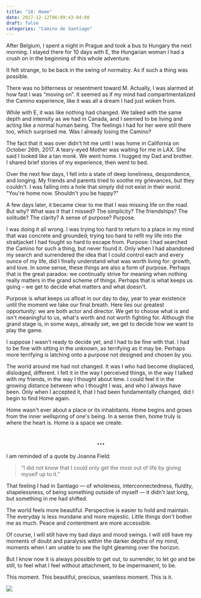 ```yaml
---
title: "18: Home"
date: 2017-12-12T06:09:43-04:00
draft: false
categories: "Camino de Santiago"
---
```


After Belgium, I spent a night in Prague and took a bus to Hungary the next morning. I stayed there for 10 days with E, the Hungarian woman I had a crush on in the beginning of this whole adventure.

It felt strange, to be back in the swing of normalcy. As if such a thing was possible.

There was no bitterness or resentment toward M. Actually, I was alarmed at how fast I was “moving on”. It seemed as if my mind had compartmentalized the Camino experience, like it was all a dream I had just woken from.

While with E, it was like nothing had changed. We talked with the same depth and intensity as we had in Canada, and I seemed to be living and acting like a normal human being. The feelings I had for her were still there too, which surprised me. Was I already losing the Camino?

The fact that it was over didn't hit me until I was home in California on October 26th, 2017. A teary-eyed Mother was waiting for me in LAX. She said I looked like a tan monk. We went home. I hugged my Dad and brother. I shared brief stories of my experience, then went to bed.

Over the next few days, I fell into a state of deep loneliness, despondence, and longing. My friends and parents tried to soothe my grievances, but they couldn't. I was falling into a hole that simply did not exist in their world. "You're home now. Shouldn't you be happy?"

A few days later, it became clear to me that I was missing life on the road. But why? What was it that I missed? The simplicity? The friendships? The solitude? The clarity? A sense of purpose? Purpose.

I was doing it all wrong. I was trying too hard to return to a place in my mind that was concrete and grounded; trying too hard to refit my life into the straitjacket I had fought so hard to escape from. Purpose: I had searched the Camino for such a thing, but never found it. Only when I had abandoned my search and surrendered the idea that I could control each and every ounce of my life, did I finally understand what was worth living for: growth, and love. In some sense, these things are also a form of purpose. Perhaps that is the great paradox: we continually strive for meaning when nothing really matters in the grand scheme of things. Perhaps that is what keeps us going – we get to decide what matters and what doesn't.

Purpose is what keeps us afloat in our day to day, year to year existence until the moment we take our final breath. Here lies our greatest opportunity: we are both actor and director. We get to choose what is and isn't meaningful to us, what's worth and not worth fighting for. Although the grand stage is, in some ways, already set, we get to decide how we want to play the game.

I suppose I wasn't ready to decide yet, and I had to be fine with that. I had to be fine with sitting in the unknown, as terrifying as it may be. Perhaps more terrifying is latching onto a purpose not designed and chosen by you.

The world around me had not changed. It was I who had become displaced, dislodged, different. I felt it in the way I perceived things, in the way I talked with my friends, in the way I thought about time. I could feel it in the growing distance between who I thought I was, and who I always have been. Only when I accepted it, that I had been fundamentally changed, did I begin to find Home again.

Home wasn't ever about a place or its inhabitants. Home begins and grows from the inner wellspring of one's being. In a sense then, home truly is where the heart is. Home is a space we create.

## <center> ... </center>

I am reminded of a quote by Joanna Field:

> “I did not know that I could only get the most out of life by giving myself up to it.”

That feeling I had in Santiago –– of wholeness, interconnectedness, fluidity, shapelessness, of being something outside of myself –– it didn't last long, but something in me had shifted.

The world feels more beautiful. Perspective is easier to hold and maintain. The everyday is less mundane and more majestic. Little things don't bother me as much. Peace and contentment are more accessible.

Of course, I will still have my bad days and mood swings. I will still have my moments of doubt and paralysis within the darker depths of my mind, moments when I am unable to see the light gleaming over the horizon.

But I know now it is always possible to get out, to surrender, to let go and be still, to feel what I feel without attachment, to be impermanent, to be.

This moment. This beautiful, precious, seamless moment. This is it.

![](/../images/home.jpg)